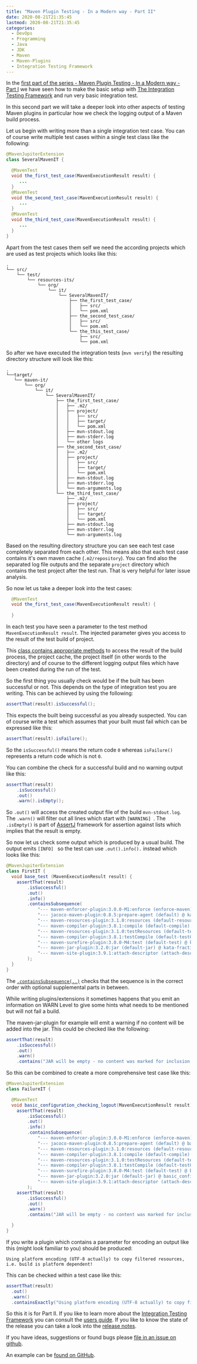 ```yaml
---
title: "Maven Plugin Testing - In a Modern way - Part II"
date: 2020-08-21T21:35:45
lastmod: 2020-08-21T21:35:45
categories:
  - DevOps
  - Programming
  - Java
  - JDK
  - Maven
  - Maven-Plugins
  - Integration Testing Framework
---
```

In the [first part of the series - Maven Plugin Testing - In a Modern way - Part I](https://blog.soebes.de/blog/2020/08/18/itf-part-i/) 
we have seen how to make the basic setup with [The Integration Testing Framework][itf] and run very basic
integration test. 

In this second part we will take a deeper look into other aspects of testing 
Maven plugins in particular how we check the logging output of a Maven build process.

Let us begin with writing more than a single integration test case. You can of 
course write multiple test cases within a single test class like the following:

```java
@MavenJupiterExtension
class SeveralMavenIT {

  @MavenTest
  void the_first_test_case(MavenExecutionResult result) {
     ...
  }
  @MavenTest
  void the_second_test_case(MavenExecutionResult result) {
     ...
  }
  @MavenTest
  void the_third_test_case(MavenExecutionResult result) {
     ...
  }
}
```
Apart from the test cases them self we need the according projects which are used as test 
projects which looks like this:

```text
.
└── src/
    └── test/
        └── resources-its/
            └── org/
                └── it/
                    └── SeveralMavenIT/
                        ├── the_first_test_case/
                        │   ├── src/
                        │   └── pom.xml
                        ├── the_second_test_case/
                        │   ├── src/
                        │   └── pom.xml
                        └── the_this_test_case/
                            ├── src/
                            └── pom.xml
```
So after we have executed the integration tests (`mvn verify`) the resulting
directory structure will look like this:
```
.
└──target/
   └── maven-it/
       └── org/
           └── it/
               └── SeveralMavenIT/
                   ├── the_first_test_case/
                   │   ├── .m2/
                   │   ├── project/
                   │   │   ├── src/
                   │   │   ├── target/
                   │   │   └── pom.xml
                   │   ├── mvn-stdout.log
                   │   ├── mvn-stderr.log
                   │   └── other logs
                   ├── the_second_test_case/
                   │   ├── .m2/
                   │   ├── project/
                   │   │   ├── src/
                   │   │   ├── target/
                   │   │   └── pom.xml
                   │   ├── mvn-stdout.log
                   │   ├── mvn-stderr.log
                   │   └── mvn-arguments.log
                   └── the_third_test_case/
                       ├── .m2/
                       ├── project/
                       │   ├── src/
                       │   ├── target/
                       │   └── pom.xml
                       ├── mvn-stdout.log
                       ├── mvn-stderr.log
                       └── mvn-arguments.log
```
Based on the resulting directory structure you can see each test case 
completely separated from each other. This means also that each test case contains 
it's own maven cache (`.m2/repository`). You can find also the separated log file outputs and
the separate `project` directory which contains the test project after the test run. That
is very helpful for later issue analysis. 

So now let us take a deeper look into the test cases:

```java
  @MavenTest
  void the_first_test_case(MavenExecutionResult result) {
     
  }
```
In each test you have seen a parameter to the test method `MavenExecutionResult result`.
The injected parameter gives you access to the result of the test build of project.

This [class contains appropriate methods][mavenexecutionresult] to access the result
of the build process, the project cache, the project itself (in other words to the directory) 
and of course to the different logging output files which have been created during the run 
of the test.

So the first thing you usually check would be if the built has been successful or not. This depends
on the type of integration test you are writing. This can be achieved by using the following:

```java
assertThat(result).isSuccessful();
``` 
This expects the built being successful as you already suspected. You can of course write a test
which assumes that your built must fail which can be expressed like this:
```java
assertThat(result).isFailure();
``` 
So the `isSuccessful()` means the return code `0` whereas `isFailure()` represents 
a return code which is not `0`.

You can combine the check for a successful build and no warning output like this:
```java
assertThat(result)
    .isSuccessful()
    .out()
    .warn().isEmpty();
```
So `.out()` will access the created output file of the build `mvn-stdout.log`. The `.warn()`
will filter out all lines which start with `[WARNING] `. The `.isEmpty()` is part of [AssertJ][assertj] 
framework for assertion against lists which implies that the result is empty.

So now let us check some output which is produced by a usual build. The output emits `[INFO] ` so the test
can use `.out().info().` instead which looks like this:
```java
@MavenJupiterExtension
class FirstIT {
  void base_test (MavenExecutionResult result) {
    assertThat(result)
        .isSuccessful()
        .out()
        .info()
        .containsSubsequence(
            "--- maven-enforcer-plugin:3.0.0-M1:enforce (enforce-maven) @ kata-fraction ---",
            "--- jacoco-maven-plugin:0.8.5:prepare-agent (default) @ kata-fraction ---",
            "--- maven-resources-plugin:3.1.0:resources (default-resources) @ kata-fraction ---",
            "--- maven-compiler-plugin:3.8.1:compile (default-compile) @ kata-fraction ---",
            "--- maven-resources-plugin:3.1.0:testResources (default-testResources) @ kata-fraction ---",
            "--- maven-compiler-plugin:3.8.1:testCompile (default-testCompile) @ kata-fraction ---",
            "--- maven-surefire-plugin:3.0.0-M4:test (default-test) @ kata-fraction ---",
            "--- maven-jar-plugin:3.2.0:jar (default-jar) @ kata-fraction ---",
            "--- maven-site-plugin:3.9.1:attach-descriptor (attach-descriptor) @ kata-fraction ---"
        );
  }
}
```
The [`.containsSubsequence(..)`][containssubsequence] checks that the sequence 
is in the correct order with optional supplemental parts in between.  

While writing plugins/extensions it sometimes happens that you emit an information 
on WARN Level to give some hints what needs to be mentioned but will not fail a build.

The maven-jar-plugin for example will emit a warning if no content will be added into the jar. This
could be checked like the following:
```java
assertThat(result)
    .isSuccessful()
    .out()
    .warn()
    .contains("JAR will be empty - no content was marked for inclusion!");
```
So this can be combined to create a more comprehensive test case like this:

```java
@MavenJupiterExtension
class FailureIT {

  @MavenTest
  void basic_configuration_checking_logout(MavenExecutionResult result) {
    assertThat(result)
        .isSuccessful()
        .out()
        .info()
        .containsSubsequence(
            "--- maven-enforcer-plugin:3.0.0-M1:enforce (enforce-maven) @ basic_configuration_checking_logout ---",
            "--- jacoco-maven-plugin:0.8.5:prepare-agent (default) @ basic_configuration_checking_logout ---",
            "--- maven-resources-plugin:3.1.0:resources (default-resources) @ basic_configuration_checking_logout ---",
            "--- maven-compiler-plugin:3.8.1:compile (default-compile) @ basic_configuration_checking_logout ---",
            "--- maven-resources-plugin:3.1.0:testResources (default-testResources) @ basic_configuration_checking_logout ---",
            "--- maven-compiler-plugin:3.8.1:testCompile (default-testCompile) @ basic_configuration_checking_logout ---",
            "--- maven-surefire-plugin:3.0.0-M4:test (default-test) @ basic_configuration_checking_logout ---",
            "--- maven-jar-plugin:3.2.0:jar (default-jar) @ basic_configuration_checking_logout ---",
            "--- maven-site-plugin:3.9.1:attach-descriptor (attach-descriptor) @ basic_configuration_checking_logout ---"
        );
    assertThat(result)
        .isSuccessful()
        .out()
        .warn()
        .contains("JAR will be empty - no content was marked for inclusion!");

  }
}
```
If you write a plugin which contains a parameter for encoding an output like this
(might look familiar to you) should be produced:
```
Using platform encoding (UTF-8 actually) to copy filtered resources, i.e. build is platform dependent!
```
This can be checked within a test case like this:

```java
assertThat(result)
  .out()
  .warn()
  .containsExactly("Using platform encoding (UTF-8 actually) to copy filtered resources, i.e. build is platform dependent!");
```

So this it is for Part II. If you like to learn more about the [Integration Testing Framework][itf] 
you can consult the [users guide][users-guide]. If you like to know the state of the release you 
can take a look into the [release notes][release-notes].

If you have ideas, suggestions or found bugs please [file in an issue on github][issue].

An example can be [found on GitHub][example-ii].


<!-- 
Part I:
 Basic integration test; checking the build result; 

Part II:
 - Several Test cases
 - Checking build result in different ways.
 - Checking log output debug, info, warn etc.
   Assertions for maven log.
 
Part III:
 - Different Goals, System Properties, Command line options
 - Default goals, options.

Part IV:
 - Executing on different platforms (Enabled/Disabled)

Part V:
 - Grouping Test Cases
   - Nested classes
 - common local cache
 - Predefined repository content

Part X+2:
 - Single Project with several executions

Part III:
 - Checking JAR/WAR content.
 
 -->





[issue]: https://github.com/khmarbaise/maven-it-extension/issues
[users-guide]: https://khmarbaise.github.io/maven-it-extension/itf-documentation/usersguide/usersguide.html
[release-notes]: https://khmarbaise.github.io/maven-it-extension/itf-documentation/release-notes/release-notes.html
[background]: https://khmarbaise.github.io/maven-it-extension/itf-documentation/background/background.html
[itf]: https://github.com/khmarbaise/maven-it-extension
[junit-jupiter]: https://junit.org/junit5/docs/current/user-guide/
[junit-jupiter-extension]: https://junit.org/junit5/docs/current/user-guide/#extensions
[assertj]: https://assertj.github.io/doc/
[maven-failsafe-plugin]: https://maven.apache.org/surefire/maven-failsafe-plugin/index.html
[maven]: https://maven.apache.org
[containssubsequence]: https://www.javadoc.io/doc/org.assertj/assertj-core/latest/org/assertj/core/api/ListAssert.html#containsSubsequence(ELEMENT...)
[mavenexecutionresult]: https://javadoc.io/doc/com.soebes.itf.jupiter.extension/itf-extension-maven/latest/com/soebes/itf/jupiter/maven/MavenExecutionResult.html
[example-ii]: https://github.com/khmarbaise/itf-example-article-part-ii
